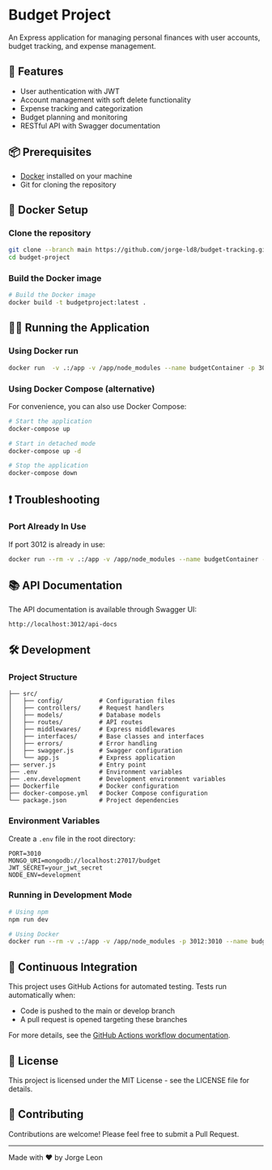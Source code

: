 # Budget Project

An Express application for managing personal finances with user accounts, budget tracking, and expense management.

## 🚀 Features

- User authentication with JWT
- Account management with soft delete functionality
- Expense tracking and categorization
- Budget planning and monitoring
- RESTful API with Swagger documentation

## 📦 Prerequisites

- [Docker](https://www.docker.com/get-started) installed on your machine
- Git for cloning the repository

## 🐳 Docker Setup

### Clone the repository

```bash
git clone --branch main https://github.com/jorge-ld8/budget-tracking.git budget-project
cd budget-project
```
### Build the Docker image

```bash
# Build the Docker image
docker build -t budgetproject:latest .
```

## 🏃‍♂️ Running the Application

### Using Docker run

```bash
docker run  -v .:/app -v /app/node_modules --name budgetContainer -p 3012:3010 budgetproject:latest
```

### Using Docker Compose (alternative)

For convenience, you can also use Docker Compose:

```bash
# Start the application
docker-compose up

# Start in detached mode
docker-compose up -d

# Stop the application
docker-compose down
```

## ❗ Troubleshooting

### Port Already In Use

If port 3012 is already in use:
```bash
docker run --rm -v .:/app -v /app/node_modules --name budgetContainer -p 3013:3010 budgetproject:latest
```

## 📚 API Documentation

The API documentation is available through Swagger UI:

```
http://localhost:3012/api-docs
```

## 🛠️ Development

### Project Structure

```
├── src/
│   ├── config/          # Configuration files
│   ├── controllers/     # Request handlers
│   ├── models/          # Database models
│   ├── routes/          # API routes
│   ├── middlewares/     # Express middlewares
│   ├── interfaces/      # Base classes and interfaces
│   ├── errors/          # Error handling
│   ├── swagger.js       # Swagger configuration
│   └── app.js           # Express application
├── server.js            # Entry point
├── .env                 # Environment variables
├── .env.development     # Development environment variables
├── Dockerfile           # Docker configuration
├── docker-compose.yml   # Docker Compose configuration
└── package.json         # Project dependencies
```

### Environment Variables

Create a `.env` file in the root directory:

```
PORT=3010
MONGO_URI=mongodb://localhost:27017/budget
JWT_SECRET=your_jwt_secret
NODE_ENV=development
```

### Running in Development Mode

```bash
# Using npm
npm run dev

# Using Docker
docker run --rm -v .:/app -v /app/node_modules -p 3012:3010 --name budgetContainer -e NODE_ENV=development budgetproject:latest npm run dev
```

## 🔄 Continuous Integration

This project uses GitHub Actions for automated testing. Tests run automatically when:

- Code is pushed to the main or develop branch
- A pull request is opened targeting these branches

For more details, see the [GitHub Actions workflow documentation](.github/workflows/README.md).

## 📄 License

This project is licensed under the MIT License - see the LICENSE file for details.

## 🤝 Contributing

Contributions are welcome! Please feel free to submit a Pull Request.

---

Made with ❤️ by Jorge Leon
